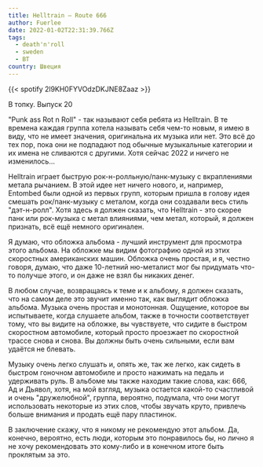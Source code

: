 ```yaml
---
title: Helltrain — Route 666
author: Fuerlee
date: 2022-01-02T22:31:39.766Z
tags:
  - death'n'roll
  - sweden
  - ВТ
country: Швеция
---
```

{{< spotify 2l9KH0FYVOdzDKJNE8Zaaz >}}

В топку. Выпуск 20

"Punk ass Rot n Roll" - так называют себя ребята из Helltrain. В те времена каждая группа хотела называть себя чем-то новым, я имею в виду, что не имеет значения, оригинальна их музыка или нет. Это всё до тех пор, пока они не подпадают под обычные музыкальные категории и их имена не сливаются с другими. Хотя сейчас 2022 и ничего не изменилось...

Helltrain играет быструю рок-н-ролльную/панк-музыку с вкраплениями метала рычанием. В этой идее нет ничего нового, и, например, Entombed были одной из первых групп, которым пришла в голову идея смешать рок/панк-музыку с металом, когда они создавали весь стиль "дэт-н-ролл". Хотя здесь я должен сказать, что Helltrain - это скорее панк или рок-музыка с метал влияниями, чем метал, который, я должен признать, всё ещё немного оригинален.

Я думаю, что обложка альбома - лучший инструмент для просмотра этого альбома. На обложке мы видим фотографию одной из этих скоростных американских машин. Обложка очень простая, и я, честно говоря, думаю, что даже 10-летний ню-металист мог бы придумать что-то получше этого, и он даже не взял бы никаких денег.

В любом случае, возвращаясь к теме и к альбому, я должен сказать, что на самом деле это звучит именно так, как выглядит обложка альбома. Музыка очень простая и монотонная. Ощущение, которое вы испытываете, когда слушаете альбом, также в точности соответствует тому, что вы видите на обложке, вы чувствуете, что сидите в быстром скоростном автомобиле, который просто проезжает по скоростной трассе снова и снова. Вы должны быть очень сильными, если вам удаётся не блевать.

Музыку очень легко слушать и, опять же, так же легко, как сидеть в быстром гоночном автомобиле и просто нажимать на педаль и удерживать руль. В альбоме мы также находим такие слова, как: 666, Ад и Дьявол, хотя, на мой взгляд, музыка остается какой-то счастливой и очень "дружелюбной", группа, вероятно, подумала, что они могут использовать некоторые из этих слов, чтобы звучать круто, привлечь больше внимания и продать ещё пару пластинок.

В заключение скажу, что я никому не рекомендую этот альбом. Да, конечно, вероятно, есть люди, которым это понравилось бы, но лично я не хочу рекомендовать это кому-либо и в конечном итоге быть проклятым за это.